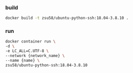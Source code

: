 ### build
```bash
docker build -t zsu58/ubuntu-python-ssh:18.04-3.8.10 .
```

### run
```bash
docker container run \
-d \
-e LC_ALL=C.UTF-8 \
--network {network_name} \
--name {name} \
zsu58/ubuntu-python-ssh:18.04-3.8.10
```